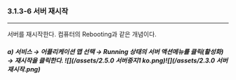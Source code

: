 ### 3.1.3-6 서버 재시작

---

서버를 재시작한다. 컴퓨터의 Rebooting과 같은 개념이다.

##### a\) 서비스 → 어플리케이션 맵 선택 → Running 상태의 서버 액션메뉴를 클릭\(활성화\) → 재시작을 클릭한다. ![](/assets/2.5.0 서버중지1 ko.png)![](/assets/2.3.0 서버 재시작.png)



